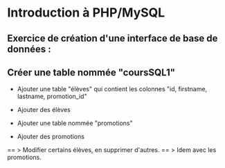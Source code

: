 # Introduction à PHP/MySQL

## Exercice de création d'une interface de base de données :

## Créer une table nommée "coursSQL1"

- Ajouter une table "élèves" qui contient les colonnes "id, firstname, lastname, promotion_id"
- Ajouter des élèves

- Ajouter une table nommée "promotions"
- Ajouter des promotions

== > Modifier certains élèves, en supprimer d'autres.
== > Idem avec les promotions.
